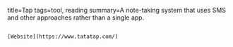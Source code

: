 title=Tap
tags=tool, reading
summary=A note-taking system that uses SMS and other approaches rather than a single app.
~~~~~~

[Website](https://www.tatatap.com/)